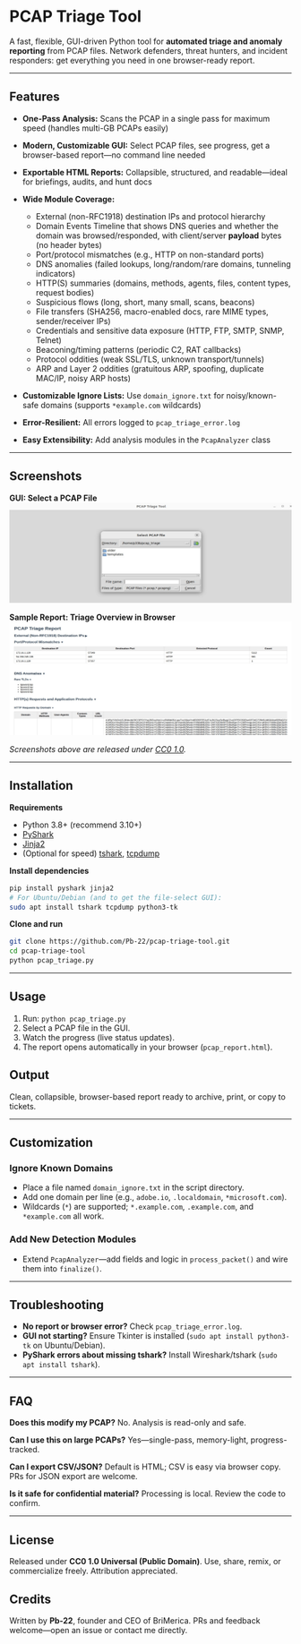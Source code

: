 # PCAP Triage Tool

A fast, flexible, GUI-driven Python tool for **automated triage and anomaly reporting** from PCAP files.
Network defenders, threat hunters, and incident responders: get everything you need in one browser-ready report.

---

## Features

* **One-Pass Analysis:** Scans the PCAP in a single pass for maximum speed (handles multi-GB PCAPs easily)
* **Modern, Customizable GUI:** Select PCAP files, see progress, get a browser-based report—no command line needed
* **Exportable HTML Reports:** Collapsible, structured, and readable—ideal for briefings, audits, and hunt docs
* **Wide Module Coverage:**

  * External (non-RFC1918) destination IPs and protocol hierarchy
  * Domain Events Timeline that shows DNS queries and whether the domain was browsed/responded, with client/server **payload** bytes (no header bytes)
  * Port/protocol mismatches (e.g., HTTP on non-standard ports)
  * DNS anomalies (failed lookups, long/random/rare domains, tunneling indicators)
  * HTTP(S) summaries (domains, methods, agents, files, content types, request bodies)
  * Suspicious flows (long, short, many small, scans, beacons)
  * File transfers (SHA256, macro-enabled docs, rare MIME types, sender/receiver IPs)
  * Credentials and sensitive data exposure (HTTP, FTP, SMTP, SNMP, Telnet)
  * Beaconing/timing patterns (periodic C2, RAT callbacks)
  * Protocol oddities (weak SSL/TLS, unknown transport/tunnels)
  * ARP and Layer 2 oddities (gratuitous ARP, spoofing, duplicate MAC/IP, noisy ARP hosts)
* **Customizable Ignore Lists:** Use `domain_ignore.txt` for noisy/known-safe domains (supports `*example.com` wildcards)
* **Error-Resilient:** All errors logged to `pcap_triage_error.log`
* **Easy Extensibility:** Add analysis modules in the `PcapAnalyzer` class

---

## Screenshots

**GUI: Select a PCAP File**
![GUI Select File](screenshots/gui-select-file.png)

**Sample Report: Triage Overview in Browser**
![HTML Report](screenshots/triage-report.png)

*Screenshots above are released under [CC0 1.0](https://creativecommons.org/publicdomain/zero/1.0/).*

---

## Installation

**Requirements**

* Python 3.8+ (recommend 3.10+)
* [PyShark](https://github.com/KimiNewt/pyshark)
* [Jinja2](https://palletsprojects.com/p/jinja/)
* (Optional for speed) [tshark](https://www.wireshark.org/docs/man-pages/tshark.html), [tcpdump](https://www.tcpdump.org/)

**Install dependencies**

```sh
pip install pyshark jinja2
# For Ubuntu/Debian (and to get the file-select GUI):
sudo apt install tshark tcpdump python3-tk
```

**Clone and run**

```sh
git clone https://github.com/Pb-22/pcap-triage-tool.git
cd pcap-triage-tool
python pcap_triage.py
```

---

## Usage

1. Run: `python pcap_triage.py`
2. Select a PCAP file in the GUI.
3. Watch the progress (live status updates).
4. The report opens automatically in your browser (`pcap_report.html`).

## Output

Clean, collapsible, browser-based report ready to archive, print, or copy to tickets.

---

## Customization

### Ignore Known Domains

* Place a file named `domain_ignore.txt` in the script directory.
* Add one domain per line (e.g., `adobe.io`, `.localdomain`, `*microsoft.com`).
* Wildcards (`*`) are supported; `*.example.com`, `.example.com`, and `*example.com` all work.

### Add New Detection Modules

* Extend `PcapAnalyzer`—add fields and logic in `process_packet()` and wire them into `finalize()`.

---

## Troubleshooting

* **No report or browser error?** Check `pcap_triage_error.log`.
* **GUI not starting?** Ensure Tkinter is installed (`sudo apt install python3-tk` on Ubuntu/Debian).
* **PyShark errors about missing tshark?** Install Wireshark/tshark (`sudo apt install tshark`).

---

## FAQ

**Does this modify my PCAP?**
No. Analysis is read-only and safe.

**Can I use this on large PCAPs?**
Yes—single-pass, memory-light, progress-tracked.

**Can I export CSV/JSON?**
Default is HTML; CSV is easy via browser copy. PRs for JSON export are welcome.

**Is it safe for confidential material?**
Processing is local. Review the code to confirm.

---

## License

Released under **CC0 1.0 Universal (Public Domain)**.
Use, share, remix, or commercialize freely. Attribution appreciated.

## Credits

Written by **Pb-22**, founder and CEO of BriMerica.
PRs and feedback welcome—open an issue or contact me directly.
